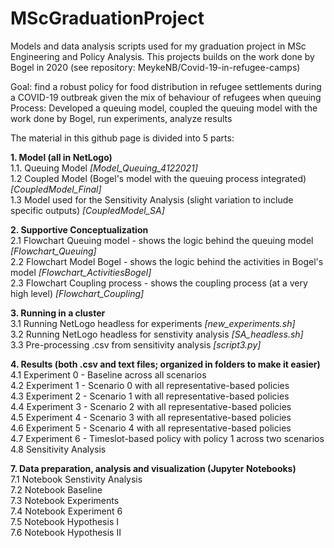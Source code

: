 # MScGraduationProject
Models and data analysis scripts used for my graduation project in MSc Engineering and Policy Analysis. This projects builds on the work done by Bogel in 2020 (see repository: MeykeNB/Covid-19-in-refugee-camps)

Goal: find a robust policy for food distribution in refugee settlements during a COVID-19 outbreak given the mix of behaviour of refugees when queuing  <br />
Process: Developed a queuing model, coupled the queuing model with the work done by Bogel, run experiments, analyze results  <br />

The material in this github page is divided into 5 parts:  <br />

**1. Model (all in NetLogo)**  <br />
    1.1. Queuing Model _[Model_Queuing_4122021]_  <br />
      1.2  Coupled Model (Bogel's model with the queuing process integrated) _[CoupledModel_Final]_ <br />
      1.3 Model used for the Sensitivity Analysis (slight variation to include specific outputs) _[CoupledModel_SA]_ <br />
      
**2. Supportive Conceptualization** <br />
      2.1 Flowchart Queuing model - shows the logic behind the queuing model _[Flowchart_Queuing]_ <br />
      2.2 Flowchart Model Bogel - shows the logic behind the activities in Bogel's model _[Flowchart_ActivitiesBogel]_ <br />
      2.3 Flowchart Coupling process - shows the coupling process (at a very high level) _[Flowchart_Coupling]_ <br />

**3. Running in a cluster** <br />
      3.1 Running NetLogo headless for experiments _[new_experiments.sh]_ <br />
      3.2 Running NetLogo headless for senstivity analysis _[SA_headless.sh]_ <br />
      3.3 Pre-processing .csv from sensitivity analysis _[script3.py]_ <br />
    
**4. Results (both .csv and text files; organized in folders to make it easier)** <br />
      4.1 Experiment 0 - Baseline across all scenarios <br />
      4.2 Experiment 1 - Scenario 0 with all representative-based policies <br />
      4.3 Experiment 2 - Scenario 1 with all representative-based policies <br />
      4.4 Experiment 3 - Scenario 2 with all representative-based policies <br />
      4.5 Experiment 4 - Scenario 3 with all representative-based policies <br />
      4.6 Experiment 5 - Scenario 4 with all representative-based policies <br />
      4.7 Experiment 6 - Timeslot-based policy with policy 1 across two scenarios <br />
      4.8 Sensitivity Analysis  <br />
      
**7. Data preparation, analysis and visualization (Jupyter Notebooks)** <br />
      7.1 Notebook Senstivity Analysis  <br />
      7.2 Notebook Baseline  <br />
      7.3 Notebook Experiments <br />
      7.4 Notebook Experiment 6 <br />
      7.5 Notebook Hypothesis I <br />
      7.6 Notebook Hypothesis II  <br />


